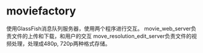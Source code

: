 # moviefactory
使用GlassFish消息队列服务器，使用两个程序进行交互。
movie_web_server负责文件的上传和下载，和用户的交互
move_resolution_edit_server负责文件的视频处理，处理成480p, 720p两种格式存储。